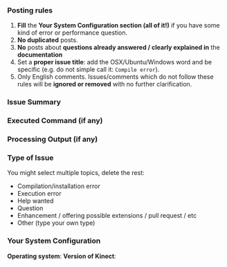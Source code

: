 ### Posting rules

1. **Fill** the **Your System Configuration section (all of it!)** if you have some kind of error or performance question.
2. **No duplicated** posts.
3. **No** posts about **questions already answered / clearly explained in** the **documentation**
4. Set a **proper issue title**: add the OSX/Ubuntu/Windows word and be specific (e.g. do not simple call it: `Compile error`).
5. Only English comments.
Issues/comments which do not follow these rules will be **ignored or removed** with no further clarification.

### Issue Summary

### Executed Command (if any)

### Processing Output (if any)

### Type of Issue
You might select multiple topics, delete the rest:
- Compilation/installation error
- Execution error
- Help wanted
- Question
- Enhancement / offering possible extensions / pull request / etc
- Other (type your own type)

### Your System Configuration
**Operating system**:
**Version of Kinect**:
